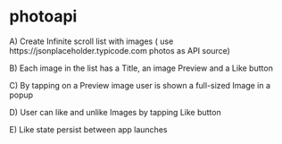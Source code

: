 # photoapi

<p>A) Create Infinite scroll list with images ( use https://jsonplaceholder.typicode.com photos as API source)</p>
<p>B) Each image in the list has a Title, an image Preview and a Like button</p>
<p>C) By tapping on a Preview image user is shown a full-sized Image in a popup</p>
<p>D) User can like and unlike Images by tapping Like button</p>
<p>E) Like state persist between app launches</p>
